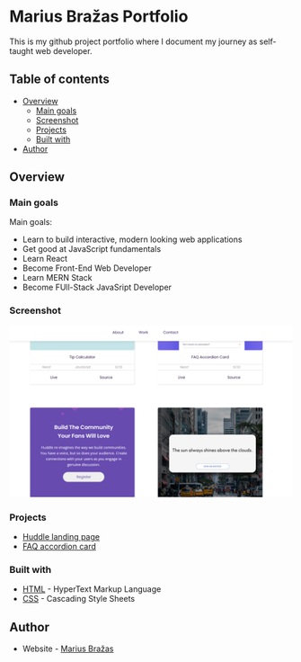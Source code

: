 # Marius Bražas Portfolio

This is my github project portfolio where I document my journey as self-taught web developer.

## Table of contents

- [Overview](#overview)
  - [Main goals](#main-goals)
  - [Screenshot](#screenshot)
  - [Projects](#projects)
  - [Built with](#built-with)
- [Author](#author)

## Overview

### Main goals

Main goals:

- Learn to build interactive, modern looking web applications
- Get good at JavaScript fundamentals
- Learn React
- Become Front-End Web Developer
- Learn MERN Stack
- Become FUll-Stack JavaSript Developer

### Screenshot

![](./images/screenshot.PNG)

### Projects

- [Huddle landing page](https://mariusdevelops.github.io/huddle-landing-page/)
- [FAQ accordion card](https://mariusdevelops.github.io/faq-accordion-card/)

### Built with

- [HTML](https://developer.mozilla.org/en-US/docs/Web/HTML) - HyperText Markup Language
- [CSS](https://developer.mozilla.org/en-US/docs/Web/CSS) - Cascading Style Sheets

## Author

- Website - [Marius Bražas](https://mariusdevelops.github.io/)
